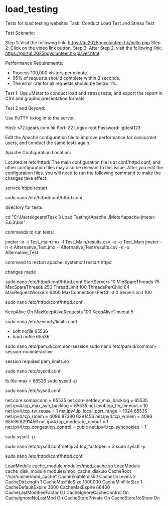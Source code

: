 # load_testing
Tests for load testing websites
Task: Conduct Load Test and Stress Test

Test Scenario:

Step 1: Visit the following link:
https://ip.2025ngvolunteer.hk/hello.php
Step 2: Click on the video link button.
Step 3: After Step 2, visit the following link:
https://portal.2025ngvolunteer.hk/player.html


Performance Requirements:
- Process 100,000 visitors per minute.
- 95% of requests should complete within 3 seconds.
- The error rate for all requests should be below 1%.


Test 1: 
Use JMeter to conduct load and stress tests, and export the report in CSV and graphic presentation formats.

Test 2 and Beyond:

Use PuTTY to log in to the server.

Host: s72.igears.com.hk
Port: 22
Login: root
Password: igttest123

Edit the Apache configuration file to improve performance for concurrent users, and conduct the same tests again.


Apache Configuration Location:

Located at /etc/httpd/
The main configuration file is at conf/httpd.conf, and other configuration files may also be relevant to this issue.
After you edit the configuration files, you will need to run the following command to make the changes take effect:

service httpd restart

sudo nano /etc/httpd/conf/httpd.conf

directory for tests

cd "C:\Users\igears\Task 3 Load Testing\Apache JMeter\apache-jmeter-5.6.3\bin"

commands to run tests:

jmeter -n -t Test_main.jmx -l Test_Main/results.csv -e -o Test_Main
jmeter -n -t Alternative_Test.jmx -l Alternative_Test/results.csv -e -o Alternative_Test


command to restart apache:
systemctl restart httpd







changes made

sudo nano /etc/httpd/conf/httpd.conf
<IfModule mpm_event_module>
    StartServers             10
    MinSpareThreads         75
    MaxSpareThreads        250
    ThreadLimit            100
    ThreadsPerChild         64
    MaxRequestWorkers     6400
    MaxConnectionsPerChild   0
    ServerLimit            100
</IfModule>


sudo nano /etc/httpd/conf/httpd.conf

KeepAlive On
MaxKeepAliveRequests 100
KeepAliveTimeout 5

sudo nano /etc/security/limits.conf

* soft nofile 65536
* hard nofile 65536

sudo nano /etc/pam.d/common-session
sudo nano /etc/pam.d/common-session-noninteractive

session required pam_limits.so

sudo nano /etc/sysctl.conf

fs.file-max = 65536
sudo sysctl -p


sudo nano /etc/sysctl.conf

net.core.somaxconn = 65535
net.core.netdev_max_backlog = 65535
net.ipv4.tcp_max_syn_backlog = 65535
net.ipv4.tcp_fin_timeout = 10
net.ipv4.tcp_tw_reuse = 1
net.ipv4.ip_local_port_range = 1024 65535
net.ipv4.tcp_rmem = 4096 87380 6291456
net.ipv4.tcp_wmem = 4096 65536 6291456
net.ipv4.tcp_moderate_rcvbuf = 1
net.ipv4.tcp_congestion_control = cubic
net.ipv4.tcp_syncookies = 1


sudo sysctl -p


sudo nano /etc/sysctl.conf
net.ipv4.tcp_fastopen = 3
sudo sysctl -p




sudo nano /etc/httpd/conf/httpd.conf

LoadModule cache_module modules/mod_cache.so
LoadModule cache_disk_module modules/mod_cache_disk.so
CacheRoot "/var/cache/mod_cache"
CacheEnable disk /
CacheDirLevels 2
CacheDirLength 1
CacheMaxFileSize 1000000
CacheMinFileSize 1
CacheDefaultExpire 3600
CacheMaxExpire 86400
CacheLastModifiedFactor 0.1
CacheIgnoreCacheControl On
CacheIgnoreNoLastMod On
CacheStorePrivate On
CacheStoreNoStore On











